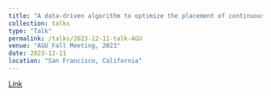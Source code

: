 ```yaml
---
title: "A data-driven algorithm to optimize the placement of continuous monitoring sensors on oil and gas sites"
collection: talks
type: "Talk"
permalink: /talks/2023-12-11-talk-AGU
venue: "AGU Fall Meeting, 2023"
date: 2023-12-11
location: "San Francisco, California"
---
```


[Link](/files/2023_MengJia_AGU_talk.pdf)
